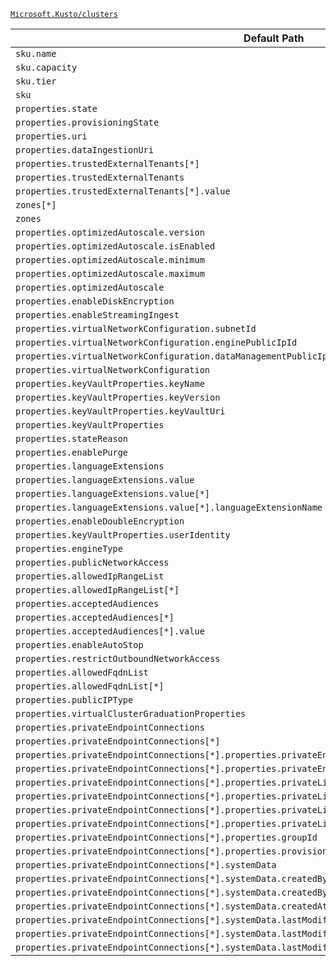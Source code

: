 [`Microsoft.Kusto/clusters`](https://docs.microsoft.com/en-us/azure/templates/microsoft.kusto/clusters)

| Default Path | Alias |
|---|---|
| `sku.name` | `Microsoft.Kusto/clusters/sku.name` |
| `sku.capacity` | `Microsoft.Kusto/clusters/sku.capacity` |
| `sku.tier` | `Microsoft.Kusto/clusters/sku.tier` |
| `sku` | `Microsoft.Kusto/clusters/sku` |
| `properties.state` | `Microsoft.Kusto/clusters/state` |
| `properties.provisioningState` | `Microsoft.Kusto/clusters/provisioningState` |
| `properties.uri` | `Microsoft.Kusto/clusters/uri` |
| `properties.dataIngestionUri` | `Microsoft.Kusto/clusters/dataIngestionUri` |
| `properties.trustedExternalTenants[*]` | `Microsoft.Kusto/clusters/trustedExternalTenants[*]` |
| `properties.trustedExternalTenants` | `Microsoft.Kusto/clusters/trustedExternalTenants` |
| `properties.trustedExternalTenants[*].value` | `Microsoft.Kusto/clusters/trustedExternalTenants[*].value` |
| `zones[*]` | `Microsoft.Kusto/clusters/zones[*]` |
| `zones` | `Microsoft.Kusto/clusters/zones` |
| `properties.optimizedAutoscale.version` | `Microsoft.Kusto/clusters/optimizedAutoscale.version` |
| `properties.optimizedAutoscale.isEnabled` | `Microsoft.Kusto/clusters/optimizedAutoscale.isEnabled` |
| `properties.optimizedAutoscale.minimum` | `Microsoft.Kusto/clusters/optimizedAutoscale.minimum` |
| `properties.optimizedAutoscale.maximum` | `Microsoft.Kusto/clusters/optimizedAutoscale.maximum` |
| `properties.optimizedAutoscale` | `Microsoft.Kusto/clusters/optimizedAutoscale` |
| `properties.enableDiskEncryption` | `Microsoft.Kusto/clusters/enableDiskEncryption` |
| `properties.enableStreamingIngest` | `Microsoft.Kusto/clusters/enableStreamingIngest` |
| `properties.virtualNetworkConfiguration.subnetId` | `Microsoft.Kusto/clusters/virtualNetworkConfiguration.subnetId` |
| `properties.virtualNetworkConfiguration.enginePublicIpId` | `Microsoft.Kusto/clusters/virtualNetworkConfiguration.enginePublicIpId` |
| `properties.virtualNetworkConfiguration.dataManagementPublicIpId` | `Microsoft.Kusto/clusters/virtualNetworkConfiguration.dataManagementPublicIpId` |
| `properties.virtualNetworkConfiguration` | `Microsoft.Kusto/clusters/virtualNetworkConfiguration` |
| `properties.keyVaultProperties.keyName` | `Microsoft.Kusto/clusters/keyVaultProperties.keyName` |
| `properties.keyVaultProperties.keyVersion` | `Microsoft.Kusto/clusters/keyVaultProperties.keyVersion` |
| `properties.keyVaultProperties.keyVaultUri` | `Microsoft.Kusto/clusters/keyVaultProperties.keyVaultUri` |
| `properties.keyVaultProperties` | `Microsoft.Kusto/clusters/keyVaultProperties` |
| `properties.stateReason` | `Microsoft.Kusto/clusters/stateReason` |
| `properties.enablePurge` | `Microsoft.Kusto/clusters/enablePurge` |
| `properties.languageExtensions` | `Microsoft.Kusto/clusters/languageExtensions` |
| `properties.languageExtensions.value` | `Microsoft.Kusto/clusters/languageExtensions.value` |
| `properties.languageExtensions.value[*]` | `Microsoft.Kusto/clusters/languageExtensions.value[*]` |
| `properties.languageExtensions.value[*].languageExtensionName` | `Microsoft.Kusto/clusters/languageExtensions.value[*].languageExtensionName` |
| `properties.enableDoubleEncryption` | `Microsoft.Kusto/clusters/enableDoubleEncryption` |
| `properties.keyVaultProperties.userIdentity` | `Microsoft.Kusto/clusters/keyVaultProperties.userIdentity` |
| `properties.engineType` | `Microsoft.Kusto/clusters/engineType` |
| `properties.publicNetworkAccess` | `Microsoft.Kusto/clusters/publicNetworkAccess` |
| `properties.allowedIpRangeList` | `Microsoft.Kusto/clusters/allowedIpRangeList` |
| `properties.allowedIpRangeList[*]` | `Microsoft.Kusto/clusters/allowedIpRangeList[*]` |
| `properties.acceptedAudiences` | `Microsoft.Kusto/clusters/acceptedAudiences` |
| `properties.acceptedAudiences[*]` | `Microsoft.Kusto/clusters/acceptedAudiences[*]` |
| `properties.acceptedAudiences[*].value` | `Microsoft.Kusto/clusters/acceptedAudiences[*].value` |
| `properties.enableAutoStop` | `Microsoft.Kusto/clusters/enableAutoStop` |
| `properties.restrictOutboundNetworkAccess` | `Microsoft.Kusto/clusters/restrictOutboundNetworkAccess` |
| `properties.allowedFqdnList` | `Microsoft.Kusto/clusters/allowedFqdnList` |
| `properties.allowedFqdnList[*]` | `Microsoft.Kusto/clusters/allowedFqdnList[*]` |
| `properties.publicIPType` | `Microsoft.Kusto/clusters/publicIPType` |
| `properties.virtualClusterGraduationProperties` | `Microsoft.Kusto/clusters/virtualClusterGraduationProperties` |
| `properties.privateEndpointConnections` | `Microsoft.Kusto/clusters/privateEndpointConnections` |
| `properties.privateEndpointConnections[*]` | `Microsoft.Kusto/clusters/privateEndpointConnections[*]` |
| `properties.privateEndpointConnections[*].properties.privateEndpoint` | `Microsoft.Kusto/clusters/privateEndpointConnections[*].privateEndpoint` |
| `properties.privateEndpointConnections[*].properties.privateEndpoint.id` | `Microsoft.Kusto/clusters/privateEndpointConnections[*].privateEndpoint.id` |
| `properties.privateEndpointConnections[*].properties.privateLinkServiceConnectionState` | `Microsoft.Kusto/clusters/privateEndpointConnections[*].privateLinkServiceConnectionState` |
| `properties.privateEndpointConnections[*].properties.privateLinkServiceConnectionState.status` | `Microsoft.Kusto/clusters/privateEndpointConnections[*].privateLinkServiceConnectionState.status` |
| `properties.privateEndpointConnections[*].properties.privateLinkServiceConnectionState.description` | `Microsoft.Kusto/clusters/privateEndpointConnections[*].privateLinkServiceConnectionState.description` |
| `properties.privateEndpointConnections[*].properties.privateLinkServiceConnectionState.actionsRequired` | `Microsoft.Kusto/clusters/privateEndpointConnections[*].privateLinkServiceConnectionState.actionsRequired` |
| `properties.privateEndpointConnections[*].properties.groupId` | `Microsoft.Kusto/clusters/privateEndpointConnections[*].groupId` |
| `properties.privateEndpointConnections[*].properties.provisioningState` | `Microsoft.Kusto/clusters/privateEndpointConnections[*].provisioningState` |
| `properties.privateEndpointConnections[*].systemData` | `Microsoft.Kusto/clusters/privateEndpointConnections[*].systemData` |
| `properties.privateEndpointConnections[*].systemData.createdBy` | `Microsoft.Kusto/clusters/privateEndpointConnections[*].systemData.createdBy` |
| `properties.privateEndpointConnections[*].systemData.createdByType` | `Microsoft.Kusto/clusters/privateEndpointConnections[*].systemData.createdByType` |
| `properties.privateEndpointConnections[*].systemData.createdAt` | `Microsoft.Kusto/clusters/privateEndpointConnections[*].systemData.createdAt` |
| `properties.privateEndpointConnections[*].systemData.lastModifiedBy` | `Microsoft.Kusto/clusters/privateEndpointConnections[*].systemData.lastModifiedBy` |
| `properties.privateEndpointConnections[*].systemData.lastModifiedByType` | `Microsoft.Kusto/clusters/privateEndpointConnections[*].systemData.lastModifiedByType` |
| `properties.privateEndpointConnections[*].systemData.lastModifiedAt` | `Microsoft.Kusto/clusters/privateEndpointConnections[*].systemData.lastModifiedAt` |

